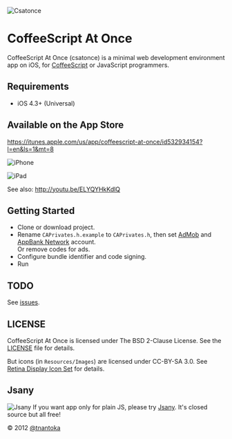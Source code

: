 ![Csatonce](http://s.tobioka.net/static/csatonce.png)

# CoffeeScript At Once

CoffeeScript At Once (csatonce) is a minimal web development environment app on iOS, for [CoffeeScript](http://coffeescript.org/) or JavaScript programmers.

## Requirements

* iOS 4.3+ (Universal)

## Available on the App Store 

<https://itunes.apple.com/us/app/coffeescript-at-once/id532934154?l=en&ls=1&mt=8>

![iPhone](http://csatonce.bornneet.com/wp-content/uploads/2012/06/processing186.png)

![iPad](http://csatonce.org/wp-content/uploads/2012/06/processing595.2.png)

See also: <http://youtu.be/ELYQYHkKdlQ>

## Getting Started

* Clone or download project.
* Rename ```CAPrivates.h.example``` to ```CAPrivates.h```, then set [AdMob](http://www.google.co.jp/ads/admob/) and [AppBank Network](http://nw.appbank.net/) account.  
  Or remove codes for ads.
* Configure bundle identifier and code signing.
* Run

## TODO

See [issues](https://github.com/tnantoka/CoffeeScriptAtOnce/issues).

## LICENSE

CoffeeScript At Once is licensed under 
The BSD 2-Clause License. See the [LICENSE](https://github.com/tnantoka/CoffeeScriptAtOnce/blob/master/LICENSE) file for details.

But icons (in ```Resources/Images```) are licensed under CC-BY-SA 3.0. See [Retina Display Icon Set](http://blog.twg.ca/2010/11/retina-display-icon-set/) for details.

## Jsany

![Jsany](http://s.tobioka.net/static/jsany.png)
If you want app only for plain JS, please try [Jsany](https://itunes.apple.com/us/app/jsany-javascript-anywhere/id363452277?l=en&ls=1&mt=8). It's closed source but all free!

&copy; 2012 [@tnantoka](https://twitter.com/tnantoka)
